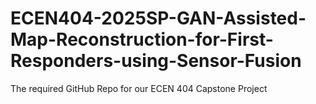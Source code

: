 # ECEN404-2025SP-GAN-Assisted-Map-Reconstruction-for-First-Responders-using-Sensor-Fusion
The required GitHub Repo for our ECEN 404 Capstone Project
